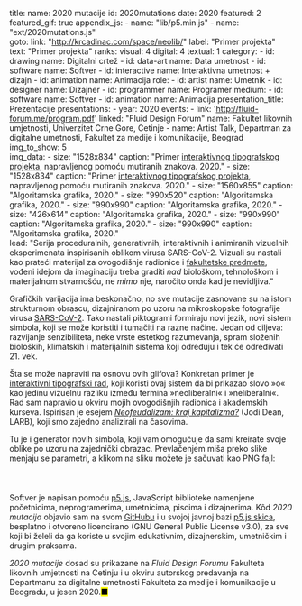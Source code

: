 title: 
    name: 2020 mutacije
id: 2020mutations
date: 2020
featured: 2
featured_gif: true
appendix_js:
    - name: "lib/p5.min.js"
    - name: "ext/2020mutations.js"    
goto:
    link: "http://krcadinac.com/space/neolib/"
    label: "Primer projekta"
    text: "Primer projekta"
ranks:
    visual: 4
    digital: 4
    textual: 1
category: 
    - id: drawing
      name: Digitalni crtež
    - id: data-art
      name: Data umetnost
    - id: software
      name: Softver
    - id: interactive
      name: Interaktivna umetnost + dizajn
    - id: animation
      name: Animacija
role:
    - id: artist
      name: Umetnik
    - id: designer
      name: Dizajner
    - id: programmer
      name: Programer
medium:
    - id: software
      name: Softver
    - id: animation
      name: Animacija
presentation_title: Prezentacije
presentations:
    - year: 2020
      events:
        - link: 'http://fluid-forum.me/program.pdf'
          linked: "Fluid Design Forum"
          name: Fakultet likovnih umjetnosti, Univerzitet Crne Gore, Cetinje
        - name: <span class='italic-style'>Artist Talk</span>, Departman za digitalne umetnosti, Fakultet za medije i komunikacije, Beograd
img_to_show: 5       
img_data:
    - size: "1528x834"
      caption: "Primer <a href='http://krcadinac.com/space/neolib/' target='_blank'>interaktivnog tipografskog projekta</a>, napravljenog pomoću mutiranih znakova. 2020."
    - size: "1528x834"
      caption: "Primer <a href='http://krcadinac.com/space/neolib/' target='_blank'>interaktivnog tipografskog projekta</a>, napravljenog pomoću mutiranih znakova. 2020."
    - size: "1560x855"
      caption: "Algoritamska grafika, 2020."
    - size: "990x520"
      caption: "Algoritamska grafika, 2020."
    - size: "990x990"
      caption: "Algoritamska grafika, 2020."
    - size: "426x614"
      caption: "Algoritamska grafika, 2020."
    - size: "990x990"
      caption: "Algoritamska grafika, 2020."
    - size: "990x990"
      caption: "Algoritamska grafika, 2020."                           
lead: "Serija proceduralnih, generativnih, interaktivnih i animiranih vizuelnih eksperimenata inspirisanih oblikom virusa SARS-CoV-2. Vizuali su nastali kao prateći materijal za ovogodišnje radionice i <a href='/rad/edukacija/'>fakultetske predmete</a>, vođeni idejom da imaginaciju treba graditi <em>nad</em> biološkom, tehnološkom i materijalnom stvarnošću, ne <em>mimo</em> nje, naročito onda kad je nevidljiva."

Grafičkih varijacija ima beskonačno, no sve mutacije zasnovane su na istom strukturnom obrascu, dizajniranom po uzoru na mikroskopske fotografije virusa <a href='https://www.nytimes.com/interactive/2020/health/coronavirus-unveiled.html' target='_blank'>SARS-CoV-2</a>. Tako nastali piktogrami formiraju novi jezik, novi sistem simbola, koji se može koristiti i tumačiti na razne načine. Jedan od ciljeva: razvijanje senzibiliteta, neke vrste estetkog razumevanja, spram složenih bioloških, klimatskih i materijalnih sistema koji određuju i tek će određivati 21. vek.

Šta se može napraviti na osnovu ovih glifova? Konkretan primer je <a href='/space/neolib' target='_blank'>interaktivni tipografski rad</a>, koji koristi ovaj sistem da bi prikazao slovo »o« kao jedinu vizuelnu razliku između termina »neoliberalni« i »neliberalni«. Rad sam napravio u okviru mojih ovogodišnjih radionica i akademskih kurseva. Ispirisan je esejem <a href='https://lareviewofbooks.org/article/neofeudalism-the-end-of-capitalism/' target='_blank'><em>Neofeudalizam: kraj kapitalizma?</em></a> (Jodi Dean, LARB), koji smo zajedno analizirali na časovima.
 
 Tu je i generator novih simbola, koji vam omogućuje da sami kreirate svoje oblike po uzoru na zajednički obrazac. Prevlačenjem miša preko slike menjaju se parametri, a klikom na sliku možete je sačuvati kao PNG fajl:
 
<div id='mutation-parent' style='padding: 0 0 25px 0'></div>

Softver je napisan pomoću <a href='https://p5js.org/' target='_blank'>p5.js</a>, JavaScript biblioteke namenjene početnicima, neprogramerima, umetnicima, piscima i dizajnerima. Kôd <em>2020 mutacija</em> objavio sam na svom <a href='https://github.com/parthenocissus/2020mutations' target='_blank'>GitHubu</a> i u svojoj javnoj bazi <a href='https://editor.p5js.org/parthenocissus/sketches/' target='_blanl'>p5.js skica</a>, besplatno i otvoreno licencirano (GNU General Public License v3.0), za sve koji bi želeli da ga koriste u svojim edukativnim, dizajnerskim, umetničkim i drugim praksama.

<em>2020 mutacije</em> dosad su prikazane na <em>Fluid Design Forumu</em> Fakulteta likovnih umjetnosti na Cetinju i u okviru autorskog predavanja na Departmanu za digitalne umetnosti Fakulteta za medije i komunikacije u Beogradu, u jesen 2020.<mark>&#9632;</mark>